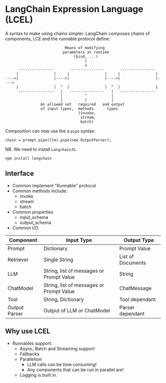 # LangChain Expression Language (LCEL)

A syntax to make using chains simpler. LangChain composes chains of components, LCE and the runnable protocol define:

```
                           Means of modifying
                          parameters at runtime
                               (bind, ...)
                                    |
                                    v
      ----------------       ----------------       ----------------
     |                |     |                |     |                |
---->|                |---->|                |---->|                |---->
     |                |  ^  |                |  ^  |                |
      ----------------   |   ----------------   |   ----------------
                         |          ^           |
                         |          |           |
                An allowed set   required   and output
                of input types,  methods.     types
                                 (invoke,
                                  stream,
                                  batch)
```
Composition can now use the a `pipe` syntax:

```
chain = prompt.pipe(llm).pipe(new OutputParser);
```

NB. We need to install `LangchainJS`.

```
npm install langchain
```

## Interface
- Common implement "Runnable" protocol
- Common methods include:
	- invoke
	- stream
	- batch
- Common properties
	- input_schema
	- output_schema
- Common I/O

Component|Input Type|Output Type
---|---|---
Prompt|Dictionary|Prompt Value
Retriever|Single String|List of Documents
LLM| String, list of messages or Prompt Value| String
ChatModel|String, list of messages or Prompt Value|ChatMessage
Tool|String, Dictionary|Tool dependant
|Output Parser|Output of LLM or ChatModel|Parser dependant


## Why use LCEL
- Runnables support:
	- Async, Batch and Streaming support
	- Fallbacks
	- Parallelism
		- LLM calls can be time consuming!
		- Any components that can be run in parallel are!
	- Logging is built in.
